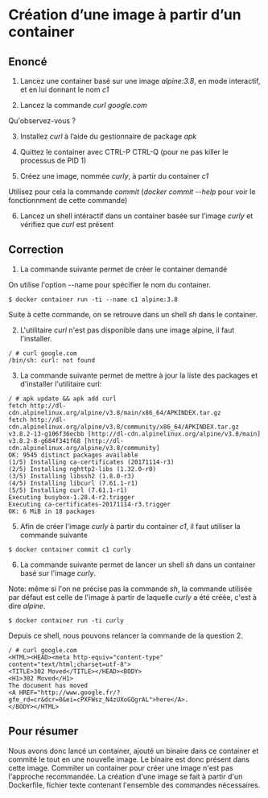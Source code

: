 # Création d’une image à partir d’un container

## Enoncé

1. Lancez une container basé sur une image *alpine:3.8*, en mode interactif, et en lui donnant le nom *c1*

2. Lancez la commande *curl google.com*

Qu'observez-vous ?

3. Installez *curl* à l’aide du gestionnaire de package *apk*

4. Quittez le container avec CTRL-P CTRL-Q (pour ne pas killer le processus de PID 1)

5. Créez une image, nommée *curly*, à partir du container *c1*

Utilisez pour cela la commande *commit* (*docker commit --help* pour voir le fonctionnment de cette commande)

6. Lancez un shell intéractif dans un container basée sur l’image *curly* et vérifiez que *curl* est présent


## Correction

1. La commande suivante permet de créer le container demandé

On utilise l'option --name pour spécifier le nom du container.

```
$ docker container run -ti --name c1 alpine:3.8
```

Suite à cette commande, on se retrouve dans un shell *sh* dans le container.

2. L'utilitaire *curl* n'est pas disponible dans une image alpine, il faut l'installer.

```
/ # curl google.com
/bin/sh: curl: not found
```

3. La commande suivante permet de mettre à jour la liste des packages et d'installer l'utilitaire curl:

```
/ # apk update && apk add curl
fetch http://dl-cdn.alpinelinux.org/alpine/v3.8/main/x86_64/APKINDEX.tar.gz
fetch http://dl-cdn.alpinelinux.org/alpine/v3.8/community/x86_64/APKINDEX.tar.gz
v3.8.2-13-g106f36ecbb [http://dl-cdn.alpinelinux.org/alpine/v3.8/main]
v3.8.2-8-g684f341f68 [http://dl-cdn.alpinelinux.org/alpine/v3.8/community]
OK: 9545 distinct packages available
(1/5) Installing ca-certificates (20171114-r3)
(2/5) Installing nghttp2-libs (1.32.0-r0)
(3/5) Installing libssh2 (1.8.0-r3)
(4/5) Installing libcurl (7.61.1-r1)
(5/5) Installing curl (7.61.1-r1)
Executing busybox-1.28.4-r2.trigger
Executing ca-certificates-20171114-r3.trigger
OK: 6 MiB in 18 packages
```

5. Afin de créer l'image *curly* à partir du container *c1*, il faut utiliser la commande suivante

```
$ docker container commit c1 curly
```

6. La commande suivante permet de lancer un shell *sh* dans un container basé sur l'image *curly*.

Note: même si l'on ne précise pas la commande *sh*, la commande utilisée par défaut est celle de l'image à partir de laquelle *curly* a été créée, c'est à dire *alpine*. 

```
$ docker container run -ti curly
```

Depuis ce shell, nous pouvons relancer la commande de la question 2.

```
/ # curl google.com
<HTML><HEAD><meta http-equiv="content-type" content="text/html;charset=utf-8">
<TITLE>302 Moved</TITLE></HEAD><BODY>
<H1>302 Moved</H1>
The document has moved
<A HREF="http://www.google.fr/?gfe_rd=cr&dcr=0&ei=cPXFWsz_N4zUXoGQgrAL">here</A>.
</BODY></HTML>
```

## Pour résumer

Nous avons donc lancé un container, ajouté un binaire dans ce container et commité le tout en une nouvelle image. Le binaire est donc présent dans cette image. Commiter un container pour créer une image n'est pas l'approche recommandée. La création d'une image se fait à partir d'un Dockerfile, fichier texte contenant l'ensemble des commandes nécessaires.
